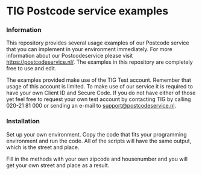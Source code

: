 # TIG Postcode service examples

### Information
This repository provides several usage examples of our Postcode service that you can implement in your environment immediately. For more information about our Postcodeservice please visit https://postcodeservice.nl/.
The examples in this repository are completely free to use and edit.

The examples provided make use of the TIG Test account. Remember that usage of this account is limited. To make use of our service it is required to have your own Client ID and Secure Code. If you do not have either of those yet feel free to request your own test account by contacting TIG by calling 020-21 81 000 or sending an e-mail to support@postcodeservice.nl.

### Installation
Set up your own environment. Copy the code that fits your programming environment and run the code.
All of the scripts will have the same output, which is the street and place.

Fill in the methods with your own zipcode and housenumber and you will get your own street and place as a result.
